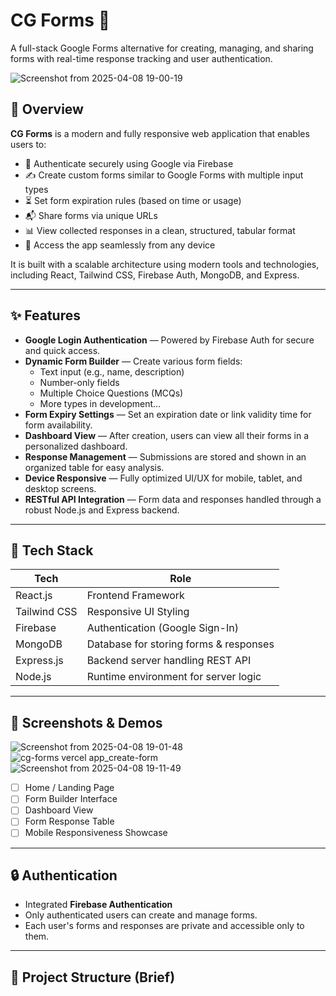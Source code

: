 # CG Forms 📝  
A full-stack Google Forms alternative for creating, managing, and sharing forms with real-time response tracking and user authentication.

![Screenshot from 2025-04-08 19-00-19](https://github.com/user-attachments/assets/6344adc4-7ce0-4f8c-8869-4ab864cacfa9)

## 🚀 Overview

**CG Forms** is a modern and fully responsive web application that enables users to:

- 🔐 Authenticate securely using Google via Firebase
- ✍️ Create custom forms similar to Google Forms with multiple input types
- ⏳ Set form expiration rules (based on time or usage)
- 📬 Share forms via unique URLs
- 📊 View collected responses in a clean, structured, tabular format
- 📱 Access the app seamlessly from any device

It is built with a scalable architecture using modern tools and technologies, including React, Tailwind CSS, Firebase Auth, MongoDB, and Express.

---

## ✨ Features

- **Google Login Authentication** — Powered by Firebase Auth for secure and quick access.
- **Dynamic Form Builder** — Create various form fields:
  - Text input (e.g., name, description)
  - Number-only fields
  - Multiple Choice Questions (MCQs)
  - More types in development...
- **Form Expiry Settings** — Set an expiration date or link validity time for form availability.
- **Dashboard View** — After creation, users can view all their forms in a personalized dashboard.
- **Response Management** — Submissions are stored and shown in an organized table for easy analysis.
- **Device Responsive** — Fully optimized UI/UX for mobile, tablet, and desktop screens.
- **RESTful API Integration** — Form data and responses handled through a robust Node.js and Express backend.

---

## 🧰 Tech Stack

| Tech         | Role                                |
|--------------|-------------------------------------|
| React.js     | Frontend Framework                  |
| Tailwind CSS | Responsive UI Styling               |
| Firebase     | Authentication (Google Sign-In)     |
| MongoDB      | Database for storing forms & responses |
| Express.js   | Backend server handling REST API    |
| Node.js      | Runtime environment for server logic |

---

## 📸 Screenshots & Demos

![Screenshot from 2025-04-08 19-01-48](https://github.com/user-attachments/assets/53e86897-9407-47f5-a4be-5f87b0bd5c65)
![cg-forms vercel app_create-form](https://github.com/user-attachments/assets/9bd12b34-66c9-4435-845b-4a41d88b526a)
![Screenshot from 2025-04-08 19-11-49](https://github.com/user-attachments/assets/4d9986f3-b820-4285-a260-407502a52e8a)

- [ ] Home / Landing Page
- [ ] Form Builder Interface
- [ ] Dashboard View
- [ ] Form Response Table
- [ ] Mobile Responsiveness Showcase

---

## 🔒 Authentication

- Integrated **Firebase Authentication**
- Only authenticated users can create and manage forms.
- Each user's forms and responses are private and accessible only to them.

---

## 📁 Project Structure (Brief)

